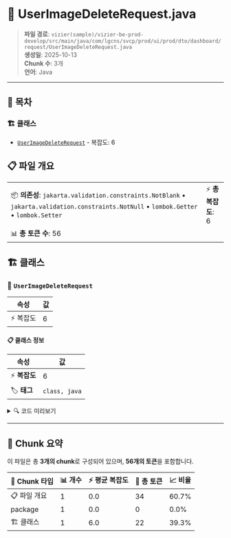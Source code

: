 # 📄 UserImageDeleteRequest.java

> **파일 경로**: `vizier(sample)/vizier-be-prod-develop/src/main/java/com/lgcns/svcp/prod/ui/prod/dto/dashboard/request/UserImageDeleteRequest.java`  
> **생성일**: 2025-10-13  
> **Chunk 수**: 3개  
> **언어**: Java
---

## 📑 목차

### 🏗️ 클래스
- [`UserImageDeleteRequest`](#class-userimagedeleterequest) - 복잡도: 6

## 📋 파일 개요

| | |
|--|--|
| 📦 **의존성**: `jakarta.validation.constraints.NotBlank` • `jakarta.validation.constraints.NotNull` • `lombok.Getter` • `lombok.Setter` | ⚡ **총 복잡도**: 6 |
| 📊 **총 토큰 수**: 56 |  |



## 🏗️ 클래스

### <a id="class-userimagedeleterequest"></a>🎯 `UserImageDeleteRequest`

| 속성 | 값 |
|------|----|
| ⚡ 복잡도 | 6 |



#### 📋 클래스 정보

| 속성 | 값 |
|------|----|
| ⚡ **복잡도** | 6 || 📍 **라인 범위** | 10-10 |
| 🏷️ **태그** | `class, java` |

<details>
<summary>🔍 코드 미리보기</summary>

```java
public class UserImageDeleteRequest {
	
	@NotNull(message = "Field is not null")
	private Integer imageSeq;
	
	@NotBlank(message = "Field is required")
	private String dsbdViewUuid;
}...
```

**Chunk 정보**
- 🆔 **ID**: `a72ce011b8d0`
- 📍 **라인**: 10-10
- 📊 **토큰**: 22
- 🏷️ **태그**: `class, java`

</details>

---





## 🧩 Chunk 요약

이 파일은 총 **3개의 chunk**로 구성되어 있으며, **56개의 토큰**을 포함합니다.

| 🧩 Chunk 타입 | 📊 개수 | ⚡ 평균 복잡도 | 📝 총 토큰 | 📈 비율 |
|---------------|--------|-------------|----------|--------|
| 📋 파일 개요 | 1 | 0.0 | 34 | 60.7% |
| package | 1 | 0.0 | 0 | 0.0% |
| 🏗️ 클래스 | 1 | 6.0 | 22 | 39.3% |

